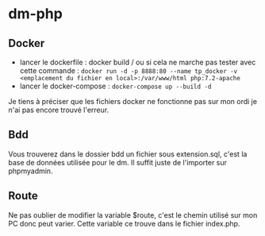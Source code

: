 # dm-php

## Docker 

- lancer le dockerfile : docker build / ou si cela ne marche pas tester avec cette commande : ``docker run -d -p 8888:80 --name tp_docker -v  <emplacement du fichier en local>:/var/www/html php:7.2-apache``
- lancer le docker-compose : ``docker-compose up --build -d``

Je tiens à préciser que les fichiers docker ne fonctionne pas sur mon ordi je n'ai pas encore trouvé l'erreur.

## Bdd

Vous trouverez dans le dossier bdd un fichier sous extension.sql, c'est la base de données utilisée pour le dm. Il suffit juste de l'importer sur phpmyadmin.

## Route 

Ne pas oublier de modifier la variable $route, c'est le chemin utilisé sur mon PC donc peut varier. Cette variable ce trouve dans le fichier index.php.

